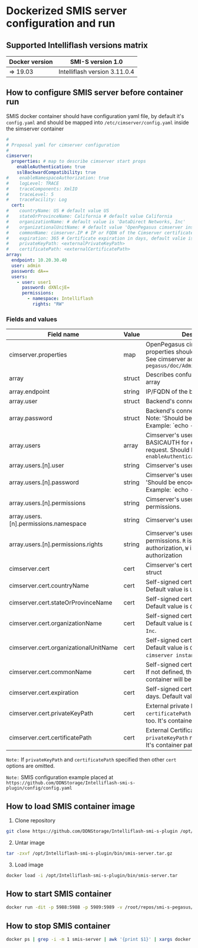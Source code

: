 # Dockerized SMIS server configuration and run

## Supported Intelliflash versions matrix

|  Docker version                      | SMI-S version 1.0             |
| ------------------------------------ | ----------------------------- |
|  => 19.03                            | Intelliflash version 3.11.0.4 |

## How to configure SMIS server before container run

SMIS docker container should have configuration yaml file, by default it's `config.yaml` and should be mapped into `/etc/cimserver/config.yaml` inside the simserver container

```yaml
#
# Proposal yaml for cimserver configuration
#
cimserver:
  properties: # map to describe cimserver start props
    enableAuthentication: true
    sslBackwardCompatibility: true
#    enableNamespaceAuthorization: true
#    logLevel: TRACE
#    traceComponents: XmlIO
#    traceLevel: 5
#    traceFacility: Log
  cert:
#    countryName: US # default value US
#    stateOrProvinceName: California # default value California
#    organizationName: # default value is 'DataDirect Networks, Inc'
#    organizationalUnitName: # default value 'OpenPegasus cimserver instance'
#    commonName: cimserver.IP # IP or FQDN of the Cimserver certificate
#    expiration: 365 # Certificate expiration in days, default valie is 365
#    privateKeyPath: <externalPrivateKeyPath>
#    certificatePath: <externalCertificatePath>
array:
  endpoint: 10.20.30.40
  user: admin
  password: dA==
  users:
    - user: user1
      password: dXNlcjE=
      permissions:
        - namespace: Intelliflash
          rights: "RW"

```

### Fields and values
Field name                           | Value   | Description
------------------------------------ | ------- | --------------------------------------------------------------------
cimserver.properties                 | map     |  OpenPegasus cimserver' initial properties should be described there. See cimserver admin's guide `pegasus/doc/Admin_Guide_Release.pdf`
array                                | struct  |  Describes confuguration for remote array
array.endpoint                       | string  |  IP/FQDN of the backend array
array.user                           | struct  |  Backend's connection user name
array.password                       | struct  |  Backend's connection password. Note: 'Should be encoded in BASE64. Example: `echo -n 'password' | base64`'.
array.users                          | array   |  Cimserver's users. Enables BASICAUTH for every remote request. Should be used when `enableAuthentication=true`
array.users.[n].user                 | string  |  Cimserver's user name
array.users.[n].password             | string  |  Cimserver's user password. Note: 'Should be encoded in BASE64. Example: `echo -n 'password' | base64`'.
array.users.[n].permissions          | string  |  Cimserver's user namespace permissions.
array.users.[n].permissions.namespace| string  |  Cimserver's user namespace name
array.users.[n].permissions.rights   | string  |  Cimserver's user namespace permissions. `R` is for READ authorization, `W` is for WRITE authorization
cimserver.cert                       | cert    |  Cimserver's certificate configuration struct
cimserver.cert.countryName           | cert    |  Self-signed certificate 'C' attribute. Default value is `US`.
cimserver.cert.stateOrProvinceName   | cert    |  Self-signed certificate 'ST' attribute. Default value is `California`.
cimserver.cert.organizationName      | cert    |  Self-signed certificate 'O' attribute. Default value is `DataDirect Networks, Inc`.
cimserver.cert.organizationalUnitName| cert    |  Self-signed certificate 'OU' attribute. Default value is `OpenPegasus cimserver instance`.
cimserver.cert.commonName            | cert    |  Self-signed certificate 'CN' attribute. If not defined, then IP address of the container will be used.
cimserver.cert.expiration            | cert    |  Self-signed certificate expiration in days. Default value `365`
cimserver.cert.privateKeyPath        | cert    |  External private key file path. `certificatePath` must be specified too. It's container path, not host.
cimserver.cert.certificatePath       | cert    |  External Certificate file path. `privateKeyPath`  must be specified too. It's container path, not host.

`Note:` If `privateKeyPath` and `certificatePath` specified then other `cert` options are omitted.

`Note:` SMIS configuration example placed at `https://github.com/DDNStorage/Intelliflash-smi-s-plugin/config/config.yaml`

## How to load SMIS container image

1. Clone repository
```bash
git clone https://github.com/DDNStorage/Intelliflash-smi-s-plugin /opt/Intelliflash-smi-s-plugin
```

2. Untar image
```bash
tar -zxvf /opt/Intelliflash-smi-s-plugin/bin/smis-server.tar.gz
```

3. Load image
```bash
docker load -i /opt/Intelliflash-smi-s-plugin/bin/smis-server.tar
```

## How to start SMIS container

```bash
docker run -dit -p 5988:5988 -p 5989:5989 -v /root/repos/smi-s-pegasus/config:/etc/cimserver smis-server:1.0
```

## How to stop SMIS container
```bash
docker ps | grep -i -m 1 smis-server | awk '{print $1}' | xargs docker kill
```
